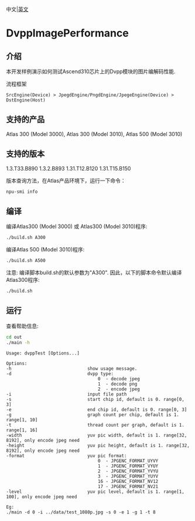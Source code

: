 中文|[英文](README.md)
# DvppImagePerformance

## 介绍

本开发样例演示如何测试Ascend310芯片上的Dvpp模块的图片编解码性能.

流程框架

    SrcEngine(Device) > JpegdEngine/PngdEngine/JpegeEngine(Device) > DstEngine(Host)

## 支持的产品

Atlas 300 (Model 3000), Atlas 300 (Model 3010), Atlas 500 (Model 3010)

## 支持的版本

1.3.T33.B890 1.3.2.B893 1.31.T12.B120 1.31.T15.B150

版本查询方法，在Atlas产品环境下，运行一下命令：
```bash
npu-smi info
```

## 编译

编译Atlas300 (Model 3000) 或 Atlas300 (Model 3010)程序:
```bash
./build.sh A300
```

编译Atlas 500 (Model 3010)程序:
```bash
./build.sh A500
```

注意: 编译脚本build.sh的默认参数为"A300". 因此，以下的脚本命令默认编译Atlas300程序:
```bash
./build.sh 
```

## 运行

查看帮助信息:
```bash
cd out
./main -h
```
    Usage: dvppTest [Options...]

    Options:
    -h                             show usage message.
    -d                             dvpp type:
                                       0  - decode jpeg
                                       1  - decode png
                                       2  - encode jpeg
    -i                             input file path
    -s                             start chip id, default is 0. range[0, 3]
    -e                             end chip id, default is 0. range[0, 3]
    -g                             graph count per chip, default is 1. range[1, 10]
    -t                             thread count per graph, default is 1. range[1, 16]
    -width                         yuv pic width, default is 1. range[32, 8192], only encode jpeg need
    -height                        yuv pic height, default is 1. range[32, 8192], only encode jpeg need
    -format                        yuv pic format:
                                       0  - JPGENC_FORMAT_UYVY
                                       1  - JPGENC_FORMAT_VYUY
                                       2  - JPGENC_FORMAT_YVYU
                                       3  - JPGENC_FORMAT_YUYV
                                       16 - JPGENC_FORMAT_NV12
                                       17 - JPGENC_FORMAT_NV21
    -level                         yuv pic level, default is 1. range[1, 100], only encode jpeg need

    Eg:
    ./main -d 0 -i ../data/test_1080p.jpg -s 0 -e 1 -g 1 -t 8
